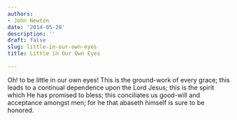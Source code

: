 ```yaml
---
authors:
- John Newton
date: '2014-05-28'
description: ''
draft: false
slug: little-in-our-own-eyes
title: Little in Our Own Eyes

---
```

Oh! to be little in our own eyes! This is the ground-work of every grace; this leads to a continual dependence upon the Lord Jesus; this is the spirit which He has promised to bless; this conciliates us good-will and acceptance amongst men; for he that abaseth himself is sure to be honored.



